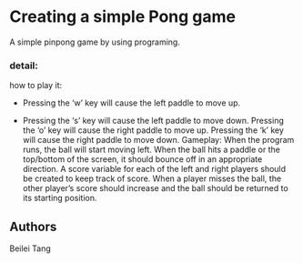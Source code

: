 # Creating a simple Pong game

A simple pinpong game by using programing.


### detail:
how to play it:
- Pressing the ‘w’ key will cause the left paddle to move up.
+ Pressing the ‘s’ key will cause the left paddle to move down.
Pressing the ‘o’ key will cause the right paddle to move up.
Pressing the ‘k’ key will cause the right paddle to move down.
Gameplay:
When the program runs, the ball will start moving left.
When the ball hits a paddle or the top/bottom of the screen, it should bounce off in an appropriate direction.
A score variable for each of the left and right players should be created to keep track of score.
When a player misses the ball, the other player’s score should increase and the ball should be returned to its starting position.



## Authors
Beilei Tang
